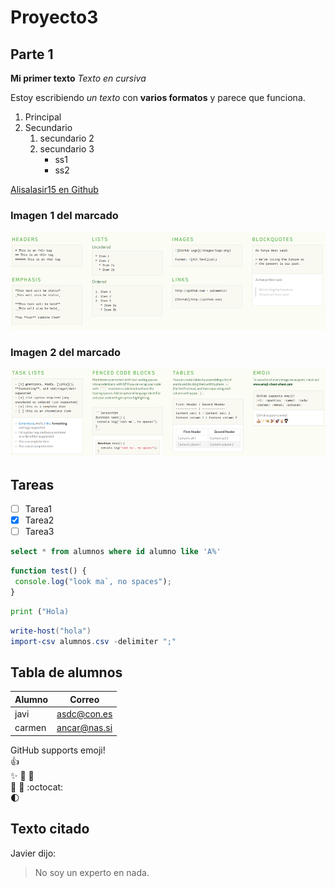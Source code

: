 # Proyecto3

## Parte 1

**Mi primer texto**
*Texto en cursiva*

Estoy escribiendo *un texto* con **varios formatos** y parece que funciona.

1. Principal
2. Secundario
    1. secundario 2
    2. secundario 3
        * ss1
        * ss2  
  
[Alisalasir15 en Github](https://github.com/alisalasir15)

### Imagen 1 del marcado

![Marcado 1](/Fotos/Markdown1.png)  

### Imagen 2 del marcado

![Marcado 2](/Fotos/Markdown2.png)  

## Tareas

* [ ] Tarea1  
* [X] Tarea2  
* [ ] Tarea3  

```SQL
select * from alumnos where id alumno like 'A%'
```

```javascript
function test() {
 console.log("look ma`, no spaces");
}
```

```python
print ("Hola)
```

```powershell
write-host("hola")
import-csv alumnos.csv -delimiter ";"
```

## Tabla de alumnos

Alumno | Correo
-------|------
javi|  asdc@con.es
carmen| ancar@nas.si

GitHub supports emoji!  
:+1:  
:sparkles:
:camel: 
:tada:  
:rocket: 
:metal: 
:octocat:  
:first_quarter_moon:

## Texto citado

Javier dijo:

   > No soy un experto en nada.
